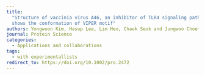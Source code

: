 ```yaml
---
title:
  "Structure of vaccinia virus A46, an inhibitor of TLR4 signaling pathway,
  shows the conformation of VIPER motif"
authors: Yongwoon Kim, Hasup Lee, Lim Heo, Chaok Seok and Jungwoo Choe*
journal: Protein Science
categories:
  - Applications and collaborations
tags:
  - with experimentallists
redirect_to: https://doi.org/10.1002/pro.2472
---
```

